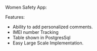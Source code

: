 Women Safety App:

Features:
- Ability to add personalized comments.
- IMEI number Tracking
- Table shown in PostgresSql
- Easy Large Scale Implementation.
